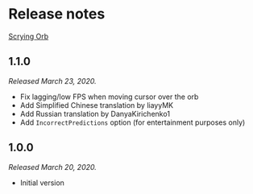 # Release notes

[Scrying Orb](./)

## 1.1.0

*Released March 23, 2020.*

* Fix lagging/low FPS when moving cursor over the orb
* Add Simplified Chinese translation by liayyMK
* Add Russian translation by DanyaKirichenko1
* Add `IncorrectPredictions` option (for entertainment purposes only)

## 1.0.0

*Released March 20, 2020.*

* Initial version
